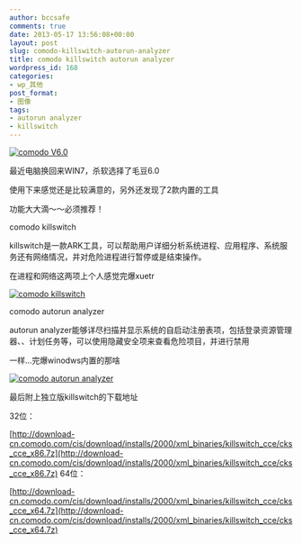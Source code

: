 ```yaml
---
author: bccsafe
comments: true
date: 2013-05-17 13:56:08+00:00
layout: post
slug: comodo-killswitch-autorun-analyzer
title: comodo killswitch autorun analyzer
wordpress_id: 168
categories:
- wp_其他
post_format:
- 图像
tags:
- autorun analyzer
- killswitch
---
```


[![comodo V6.0](../../../../../public/Image/2013/05/comodo-V6.0.jpg)](../../../../../public/Image/2013/05/comodo-V6.0.jpg)

最近电脑换回来WIN7，杀软选择了毛豆6.0

使用下来感觉还是比较满意的，另外还发现了2款内置的工具

功能大大滴～～必须推荐！
 

comodo killswitch

killswitch是一款ARK工具，可以帮助用户详细分析系统进程、应用程序、系统服务还有网络情况，并对危险进程进行暂停或是结束操作。

在进程和网络这两项上个人感觉完爆xuetr


[![comodo killswitch](../../../../../public/Image/2013/05/comodo-killswitch.jpg)](../../../../../public/Image/2013/05/comodo-killswitch.jpg)


comodo autorun analyzer

autorun analyzer能够详尽扫描并显示系统的自启动注册表项，包括登录资源管理器、、计划任务等，可以使用隐藏安全项来查看危险项目，并进行禁用

一样...完爆winodws内置的那啥


[![comodo autorun analyzer](../../../../../public/Image/2013/05/comodo-autorun-analyzer.jpg)](../../../../../public/Image/2013/05/comodo-autorun-analyzer.jpg)


最后附上独立版killswitch的下载地址

32位：

[http://download-cn.comodo.com/cis/download/installs/2000/xml_binaries/killswitch_cce/cks_cce_x86.7z](http://download-cn.comodo.com/cis/download/installs/2000/xml_binaries/killswitch_cce/cks_cce_x86.7z)
64位：

[http://download-cn.comodo.com/cis/download/installs/2000/xml_binaries/killswitch_cce/cks_cce_x64.7z](http://download-cn.comodo.com/cis/download/installs/2000/xml_binaries/killswitch_cce/cks_cce_x64.7z)
